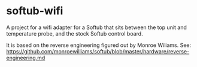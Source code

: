 # softub-wifi
A project for a wifi adapter for a Softub that sits between the top unit and temperature probe, and the stock Softub control board.

It is based on the reverse engineering figured out by Monroe Wiliams.  See:
https://github.com/monroewilliams/softub/blob/master/hardware/reverse-engineering.md
